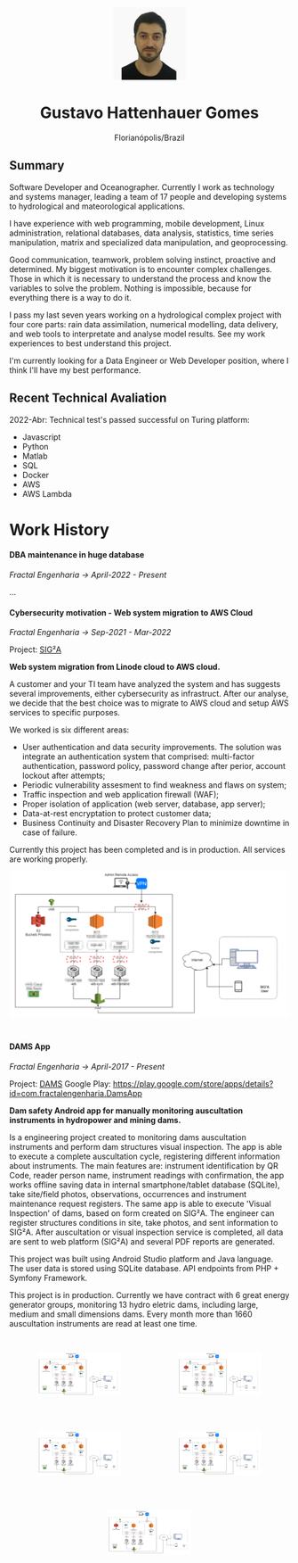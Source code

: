 <div align="center">
  <img src="./public/images/photo.png" width="130px">
  <h1>Gustavo Hattenhauer Gomes</h1>
</div>

<p align="center">
  Florianópolis/Brazil
</p>


## Summary
Software Developer and Oceanographer. Currently I work as technology and systems manager, leading a team of 17 people and developing systems to hydrological and mateorological applications. 

I have experience with web programming, mobile development, Linux administration, relational databases, data analysis, statistics, time series manipulation, matrix and specialized data manipulation, and geoprocessing.

Good communication, teamwork, problem solving instinct, proactive and determined. My biggest motivation is to encounter complex challenges. Those in which it is necessary to understand the process and know the variables to solve the problem. Nothing is impossible, because for everything there is a way to do it. 

I pass my last seven years working on a hydrological complex project with four core parts: rain data assimilation, numerical modelling, data delivery, and web tools to interpretate and analyse model results. See my work experiences to best understand this project. 

I'm currently looking for a Data Engineer or Web Developer position, where I think I'll have my best performance.

## Recent Technical Avaliation

2022-Abr: Technical test's passed successful on Turing platform:
- Javascript
- Python
- Matlab
- SQL
- Docker
- AWS
- AWS Lambda

# Work History

#### DBA maintenance in huge database
_Fractal Engenharia -> April-2022 - Present_

...

#### Cybersecurity motivation - Web system migration to AWS Cloud
_Fractal Engenharia -> Sep-2021 - Mar-2022_

Project: [SIG²A](https://siga.fractaleng.com.br)

**Web system migration from Linode cloud to AWS cloud.**

A customer and your TI team have analyzed the system and has suggests several improvements, either cybersecurity as infrastruct. After our analyse, we decide that the best choice was to migrate to AWS cloud and setup AWS services to specific purposes.

We worked is six different areas:
- User authentication and data security improvements. The solution was integrate an authentication system that comprised: multi-factor authentication, password policy, password change after perior, account lockout after attempts;
- Periodic vulnerability assesment to find weakness and flaws on system;
- Traffic inspection and web application firewall (WAF);
- Proper isolation of application (web server, database, app server);
- Data-at-rest encryptation to protect customer data;
- Business Continuity and Disaster Recovery Plan to minimize downtime in case of failure.

Currently this project has been completed and is in production. All services are working properly.

<div align="center">
  <img alt="infrastructure" src="./public/images/infrastructure/infra.png" width="500px">
</div>

#
#### DAMS App
_Fractal Engenharia -> April-2017 - Present_

Project: [DAMS](https://fractaleng.com.br/solucoes/dams/)
Google Play: https://play.google.com/store/apps/details?id=com.fractalengenharia.DamsApp

**Dam safety Android app for manually monitoring auscultation instruments in hydropower and mining dams.**

Is a engineering project created to monitoring dams auscultation instruments and perform dam structures visual inspection. The app is able to execute a complete auscultation cycle, registering different information about instruments. The main features are: instrument identification by QR Code, reader person name, instrument readings with confirmation, the app works offline saving data in internal smartphone/tablet database (SQLite), take site/field photos, observations, occurrences and instrument maintenance request registers.
The same app is able to execute 'Visual Inspection' of dams, based on form created on SIG²A. The engineer can register structures conditions in site, take photos, and sent information to SIG²A. After auscultation or visual inspection service is completed, all data are sent to web platform (SIG²A) and several PDF reports are generated.

This project was built using Android Studio platform and Java language. The user data is stored using SQLite database. API endpoints from PHP + Symfony Framework.

This project is in production. Currently we have contract with 6 great energy generator groups, monitoring 13 hydro eletric dams, including large, medium and small dimensions dams. Every month more than 1660 auscultation instruments are read at least one time.


<div align="center" style="display: flex; flex-wrap: wrap; justify-content: space-around;">
  <div style="margin: 10px; padding: 20px;">
    <img alt="infrastructure" src="./public/images/infrastructure/infra.png" width="150px">
  </div>
  <div style="margin: 10px; padding: 20px;">
    <img alt="infrastructure" src="./public/images/infrastructure/infra.png" width="150px">
  </div>
  <div style="margin: 10px; padding: 20px;">
    <img alt="infrastructure" src="./public/images/infrastructure/infra.png" width="150px">
  </div>
  <div style="margin: 10px; padding: 20px;">
    <img alt="infrastructure" src="./public/images/infrastructure/infra.png" width="150px">
  </div>
  <div style="margin: 10px; padding: 20px;">
    <img alt="infrastructure" src="./public/images/infrastructure/infra.png" width="150px">
  </div>
</div>
